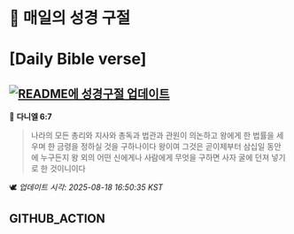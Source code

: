 # 🙏 매일의 성경 구절
# [Daily Bible verse]
## [![README에 성경구절 업데이트](https://github.com/DONGSUKA/first_test/actions/workflows/update-readme-bible.yml/badge.svg)](https://github.com/DONGSUKA/first_test/actions/workflows/update-readme-bible.yml)
<!-- START_BIBLE_VERSE -->
📖 **다니엘 6:7**
> 나라의 모든 총리와 지사와 총독과 법관과 관원이 의논하고 왕에게 한 법률을 세우며 한 금령을 정하실 것을 구하나이다 왕이여 그것은 곧이제부터 삼십일 동안에 누구든지 왕 외의 어떤 신에게나 사람에게 무엇을 구하면 사자 굴에 던져 넣기로 한 것이니이다

🕊️ _업데이트 시각: 2025-08-18 16:50:35 KST_
  <!-- END_BIBLE_VERSE -->
## GITHUB_ACTION
